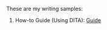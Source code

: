 These are my writing samples:
1. How-to Guide (Using DITA): [Guide]([https://github.com/docsbysea/tech-writing-portfolio/blob/main/Creating_a_Blog.html](https://docsbysea.github.io/tech-writing-portfolio/Creating_a_Blog))

